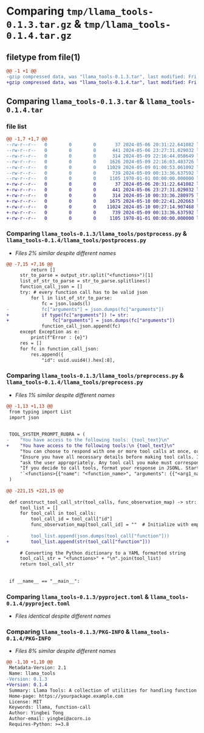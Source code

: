 # Comparing `tmp/llama_tools-0.1.3.tar.gz` & `tmp/llama_tools-0.1.4.tar.gz`

## filetype from file(1)

```diff
@@ -1 +1 @@
-gzip compressed data, was "llama_tools-0.1.3.tar", last modified: Fri Jan  1 00:00:00 2016, max compression
+gzip compressed data, was "llama_tools-0.1.4.tar", last modified: Fri Jan  1 00:00:00 2016, max compression
```

## Comparing `llama_tools-0.1.3.tar` & `llama_tools-0.1.4.tar`

### file list

```diff
@@ -1,7 +1,7 @@
--rw-r--r--   0        0        0       37 2024-05-06 20:31:22.641082 llama_tools-0.1.3/.gitignore
--rw-r--r--   0        0        0      441 2024-05-06 23:27:31.029032 llama_tools-0.1.3/README.md
--rw-r--r--   0        0        0      314 2024-05-09 22:16:44.058649 llama_tools-0.1.3/llama_tools/__init__.py
--rw-r--r--   0        0        0     1626 2024-05-09 22:16:03.483726 llama_tools-0.1.3/llama_tools/postprocess.py
--rw-r--r--   0        0        0    11029 2024-05-09 01:00:53.061092 llama_tools-0.1.3/llama_tools/preprocess.py
--rw-r--r--   0        0        0      739 2024-05-09 00:13:36.637592 llama_tools-0.1.3/pyproject.toml
--rw-r--r--   0        0        0     1105 1970-01-01 00:00:00.000000 llama_tools-0.1.3/PKG-INFO
+-rw-r--r--   0        0        0       37 2024-05-06 20:31:22.641082 llama_tools-0.1.4/.gitignore
+-rw-r--r--   0        0        0      441 2024-05-06 23:27:31.029032 llama_tools-0.1.4/README.md
+-rw-r--r--   0        0        0      314 2024-05-10 00:33:36.280975 llama_tools-0.1.4/llama_tools/__init__.py
+-rw-r--r--   0        0        0     1675 2024-05-10 00:22:41.202663 llama_tools-0.1.4/llama_tools/postprocess.py
+-rw-r--r--   0        0        0    11024 2024-05-10 00:27:14.907468 llama_tools-0.1.4/llama_tools/preprocess.py
+-rw-r--r--   0        0        0      739 2024-05-09 00:13:36.637592 llama_tools-0.1.4/pyproject.toml
+-rw-r--r--   0        0        0     1105 1970-01-01 00:00:00.000000 llama_tools-0.1.4/PKG-INFO
```

### Comparing `llama_tools-0.1.3/llama_tools/postprocess.py` & `llama_tools-0.1.4/llama_tools/postprocess.py`

 * *Files 2% similar despite different names*

```diff
@@ -7,15 +7,16 @@
         return []
     str_to_parse = output_str.split("<functions>")[1]
     list_of_str_to_parse = str_to_parse.splitlines()
     function_call_json = []
     try: # every function call has to be valid json
         for l in list_of_str_to_parse:
             fc = json.loads(l)
-            fc["arguments"] = json.dumps(fc["arguments"])
+            if type(fc["arguments"]) != str:
+                fc["arguments"] = json.dumps(fc["arguments"])
             function_call_json.append(fc)
     except Exception as e:
         print(f"Error : {e}")
     res = []
     for fc in function_call_json:
         res.append({
             "id": uuid.uuid4().hex[:8],
```

### Comparing `llama_tools-0.1.3/llama_tools/preprocess.py` & `llama_tools-0.1.4/llama_tools/preprocess.py`

 * *Files 1% similar despite different names*

```diff
@@ -1,13 +1,13 @@
 from typing import List
 import json
 
 
 TOOL_SYSTEM_PROMPT_RUBRA = (
-    "You have access to the following tools: {tool_text}\n"
+    "You have access to the following tools:\n {tool_text}\n"
     "You can choose to respond with one or more tool calls at once, or with a chat message back to the user. "
     "Ensure you have all necessary details before making tool calls. If additional information is needed, "
     "ask the user appropriately. Any tool call you make must correspond to the functions listed above.\n"
     "If you decide to call tools, format your response in JSONL. Start with the keyword `<functions>` followed by the JSON object:\n"
     '`<functions>{{"name": "<function_name>", "arguments": {{"<arg1_name>": "<arg1_value>", "<arg2_name>": "<arg2_value>", ...}}}}`'
 )
 
@@ -221,15 +221,15 @@
 
 def construct_tool_call_str(tool_calls, func_observation_map) -> str:
     tool_list = []
     for tool_call in tool_calls:
         tool_call_id = tool_call["id"]
         func_observation_map[tool_call_id] = ""  # Initialize with empty value, updated later from the message with tool role
         
-        tool_list.append(json.dumps(tool_call["function"]))
+        tool_list.append(str(tool_call["function"]))
 
     # Converting the Python dictionary to a YAML formatted string
     tool_call_str = "<functions>" + "\n".join(tool_list)
     return tool_call_str
 
 
 if __name__ == "__main__":
```

### Comparing `llama_tools-0.1.3/pyproject.toml` & `llama_tools-0.1.4/pyproject.toml`

 * *Files identical despite different names*

### Comparing `llama_tools-0.1.3/PKG-INFO` & `llama_tools-0.1.4/PKG-INFO`

 * *Files 8% similar despite different names*

```diff
@@ -1,10 +1,10 @@
 Metadata-Version: 2.1
 Name: llama_tools
-Version: 0.1.3
+Version: 0.1.4
 Summary: Llama Tools: A collection of utilities for handling function calls with local llama.cpp models.
 Home-page: https://yourpackage.example.com
 License: MIT
 Keywords: llama, function-call
 Author: Yingbei Tong
 Author-email: yingbei@acorn.io
 Requires-Python: >=3.8
```

